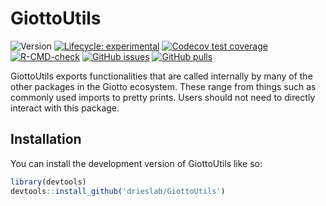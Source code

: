 
<!-- README.md is generated from README.Rmd. Please edit that file -->

# GiottoUtils

<!-- badges: start -->

![Version](https://img.shields.io/github/r-package/v/drieslab/GiottoUtils)
[![Lifecycle:
experimental](https://img.shields.io/badge/lifecycle-experimental-orange.svg)](https://lifecycle.r-lib.org/articles/stages.html#experimental)
[![Codecov test
coverage](https://codecov.io/gh/drieslab/GiottoUtils/branch/main/graph/badge.svg)](https://app.codecov.io/gh/drieslab/GiottoUtils?branch=main)
[![R-CMD-check](https://github.com/drieslab/GiottoUtils/actions/workflows/main_check.yml/badge.svg)](https://github.com/drieslab/GiottoUtils/actions/workflows/main_check.yml)
[![GitHub
issues](https://img.shields.io/github/issues/drieslab/Giotto)](https://github.com/drieslab/Giotto/issues)
[![GitHub
pulls](https://img.shields.io/github/issues-pr/drieslab/GiottoUtils)](https://github.com/drieslab/GiottoUtils/pulls)
<!-- badges: end -->

GiottoUtils exports functionalities that are called internally by many
of the other packages in the Giotto ecosystem. These range from things
such as commonly used imports to pretty prints. Users should not need to
directly interact with this package.

## Installation

You can install the development version of GiottoUtils like so:

``` r
library(devtools)
devtools::install_github('drieslab/GiottoUtils')
```
